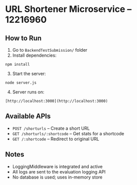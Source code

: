 # URL Shortener Microservice – 12216960

## How to Run
1. Go to `BackendTestSubmission/` folder  
2. Install dependencies:  
```
npm install
```

3. Start the server:  
```
node server.js
```

4. Server runs on:  
```
[http://localhost:3000](http://localhost:3000)
```

## Available APIs

- `POST /shorturls` – Create a short URL  
- `GET /shorturls/:shortcode` – Get stats for a shortcode  
- `GET /:shortcode` – Redirect to original URL

## Notes

- LoggingMiddleware is integrated and active  
- All logs are sent to the evaluation logging API  
- No database is used; uses in-memory store  
